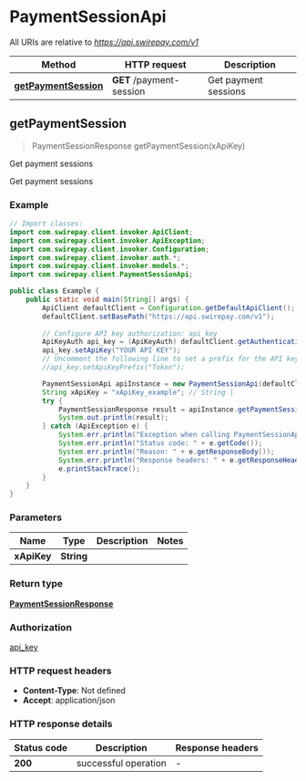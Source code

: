 # PaymentSessionApi

All URIs are relative to *https://api.swirepay.com/v1*

Method | HTTP request | Description
------------- | ------------- | -------------
[**getPaymentSession**](PaymentSessionApi.md#getPaymentSession) | **GET** /payment-session | Get payment sessions



## getPaymentSession

> PaymentSessionResponse getPaymentSession(xApiKey)

Get payment sessions

Get payment sessions

### Example

```java
// Import classes:
import com.swirepay.client.invoker.ApiClient;
import com.swirepay.client.invoker.ApiException;
import com.swirepay.client.invoker.Configuration;
import com.swirepay.client.invoker.auth.*;
import com.swirepay.client.invoker.models.*;
import com.swirepay.client.PaymentSessionApi;

public class Example {
    public static void main(String[] args) {
        ApiClient defaultClient = Configuration.getDefaultApiClient();
        defaultClient.setBasePath("https://api.swirepay.com/v1");
        
        // Configure API key authorization: api_key
        ApiKeyAuth api_key = (ApiKeyAuth) defaultClient.getAuthentication("api_key");
        api_key.setApiKey("YOUR API KEY");
        // Uncomment the following line to set a prefix for the API key, e.g. "Token" (defaults to null)
        //api_key.setApiKeyPrefix("Token");

        PaymentSessionApi apiInstance = new PaymentSessionApi(defaultClient);
        String xApiKey = "xApiKey_example"; // String | 
        try {
            PaymentSessionResponse result = apiInstance.getPaymentSession(xApiKey);
            System.out.println(result);
        } catch (ApiException e) {
            System.err.println("Exception when calling PaymentSessionApi#getPaymentSession");
            System.err.println("Status code: " + e.getCode());
            System.err.println("Reason: " + e.getResponseBody());
            System.err.println("Response headers: " + e.getResponseHeaders());
            e.printStackTrace();
        }
    }
}
```

### Parameters


Name | Type | Description  | Notes
------------- | ------------- | ------------- | -------------
 **xApiKey** | **String**|  |

### Return type

[**PaymentSessionResponse**](PaymentSessionResponse.md)

### Authorization

[api_key](../README.md#api_key)

### HTTP request headers

- **Content-Type**: Not defined
- **Accept**: application/json

### HTTP response details
| Status code | Description | Response headers |
|-------------|-------------|------------------|
| **200** | successful operation |  -  |

